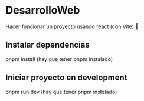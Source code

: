 # DesarrolloWeb

Hacer funcionar un proyecto usando react (con Vite) 🔽

## Instalar dependencias
pnpm install (hay que tener pnpm instalado)

## Iniciar proyecto en development
pnpm run dev (hay que tener pnpm instalado)
